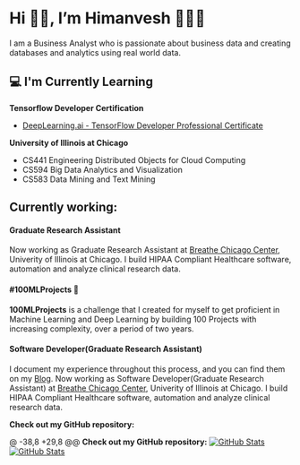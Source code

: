 # Hi 👋🏻, I’m Himanvesh 👨🏻‍💻

I am a Business Analyst who is passionate about business data and creating databases and analytics using real world data. 

<h2>💻 I'm Currently Learning</h2>

__Tensorflow Developer Certification__
- [DeepLearning.ai - TensorFlow Developer Professional Certificate](https://www.coursera.org/professional-certificates/tensorflow-in-practice)

<!-- __George Washington University__
- CS412 Introduction to Machine Learning
- CS418 Introduction to Data Science
- CS478 Software Development for Mobile Platforms -->
__University of Illinois at Chicago__
- CS441 Engineering Distributed Objects for Cloud Computing
- CS594 Big Data Analytics and Visualization
- CS583 Data Mining and Text Mining

<h2>Currently working:</h2>
<h4>Graduate Research Assistant</h4>

Now working as Graduate Research Assistant at [Breathe Chicago Center](https://breathechicago.uic.edu/), Univerity of Illinois at Chicago. I build HIPAA Compliant Healthcare software, automation and analyze clinical research data.

<h4>#100MLProjects 💯</h4>

__100MLProjects__ is a challenge that I created for myself to get proficient in Machine Learning and Deep Learning by building 100 Projects with increasing complexity, over a period of two years. 
<h4>Software Developer(Graduate Research Assistant)</h4>

I document my experience throughout this process, and you can find them on my [Blog](https://www.laxmena.com/category/100-ml-projects/).
Now working as Software Developer(Graduate Research Assistant) at [Breathe Chicago Center](https://breathechicago.uic.edu/), Univerity of Illinois at Chicago. I build HIPAA Compliant Healthcare software, automation and analyze clinical research data.

__Check out my GitHub repository:__

@ -38,8 +29,8 @@ __Check out my GitHub repository:__
    <a href="https://github.com/laxmena/PyCalendly">
      <img src="https://github-readme-stats.vercel.app/api/pin/?username=laxmena&repo=PyCalendly" alt="GitHub Stats" />
    </a>
    <a href="https://github.com/laxmena/100MLProjects">
      <img src="https://github-readme-stats.vercel.app/api/pin/?username=laxmena&repo=100MLProjects" alt="GitHub Stats" />
  
<!---
himanvesh/himanvesh is a ✨ special ✨ repository because its `README.md` (this file) appears on your GitHub profile.
You can click the Preview link to take a look at your changes.
--->
